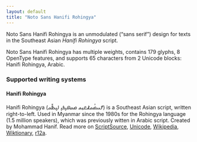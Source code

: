 ```yaml
---
layout: default
title: "Noto Sans Hanifi Rohingya"
---
```

Noto Sans Hanifi Rohingya is an unmodulated (“sans serif”) design for texts in the Southeast Asian _Hanifi Rohingya_ script. 

Noto Sans Hanifi Rohingya has multiple weights, contains 179 glyphs, 8 OpenType features, and supports 65 characters from 2 Unicode blocks: Hanifi Rohingya, Arabic.


### Supported writing systems


#### Hanifi Rohingya

Hanifi Rohingya (<span class='autonym'>𐴌𐴟𐴇𐴥𐴝𐴚𐴒𐴙𐴝 𐴇𐴝𐴕𐴞𐴉𐴞 𐴓𐴠𐴑𐴤𐴝</span>) is a Southeast Asian script, written right-to-left. Used in Myanmar since the 1980s for the Rohingya language (1.5 million speakers), which was previously witten in Arabic script. Created by Mohammad Hanif. Read more on [ScriptSource](https://scriptsource.org/scr/Rohg), [Unicode](https://www.unicode.org/versions/Unicode13.0.0/ch16.pdf#G73728), [Wikipedia](https://en.wikipedia.org/wiki/ISO_15924:Rohg), [Wiktionary](https://en.wiktionary.org/wiki/Category:Hanifi_Rohingya_script), [r12a](https://r12a.github.io/scripts/links?iso=Rohg).

